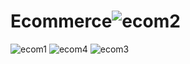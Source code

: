 # Ecommerce![ecom2](https://user-images.githubusercontent.com/92220702/170331630-4c923474-1fb4-45c0-a328-a9bc610e86b9.png)
![ecom1](https://user-images.githubusercontent.com/92220702/170331643-fd376920-af01-41cf-a520-577e3f8eefbc.png)
![ecom4](https://user-images.githubusercontent.com/92220702/170331649-ba484374-8681-454b-b597-16ed9b6a5c11.png)
![ecom3](https://user-images.githubusercontent.com/92220702/170331654-934b9579-423c-4dbf-bb4d-0b69cecf4243.png)
